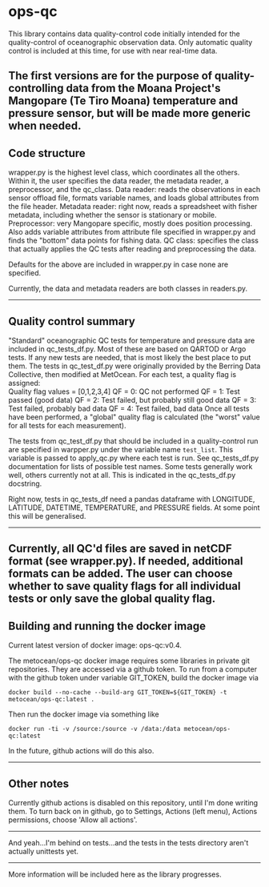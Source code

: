 # ops-qc

This library contains data quality-control code initially intended for the quality-control of oceanographic observation data.  Only automatic quality control is included at this time, for use with near real-time data.

The first versions are for the purpose of quality-controlling data from the Moana Project's Mangopare (Te Tiro Moana) temperature and pressure sensor, but will be made more generic when needed.
---
## Code structure
wrapper.py is the highest level class, which coordinates all the others.  Within it, the user specifies the data reader, the metadata reader, a preprocessor, and the qc_class.
Data reader: reads the observations in each sensor offload file, formats variable names, and loads global attributes from the file header.
Metadata reader: right now, reads a spreadsheet with fisher metadata, including whether the sensor is stationary or mobile.
Preprocessor: very Mangopare specific, mostly does position processing.  Also adds variable attributes from attribute file specified in wrapper.py and finds the "bottom" data points for fishing data.
QC class: specifies the class that actually applies the QC tests after reading and preprocessing the data.

Defaults for the above are included in wrapper.py in case none are specified.

Currently, the data and metadata readers are both classes in readers.py.

---
## Quality control summary
"Standard" oceanographic QC tests for temperature and pressure data are included in qc_tests_df.py.  Most of these are based on QARTOD or Argo tests.  If any new tests are needed, that is most likely the best place to put them.  The tests in qc_test_df.py were originally provided by the Berring Data Collective, then modified at MetOcean.  For each test, a quality flag is assigned:  
Quality flag values = [0,1,2,3,4]
QF = 0: QC not performed
QF = 1: Test passed (good data)
QF = 2: Test failed, but probably still good data
QF = 3: Test failed, probably bad data
QF = 4: Test failed, bad data
Once all tests have been performed, a "global" quality flag is calculated (the "worst" value for all tests for each measurement).

The tests from qc_test_df.py that should be included in a quality-control run are specified in warpper.py under the variable name `test_list`.  This variable is passed to apply_qc.py where each test is run.  See qc_tests_df.py documentation for lists of possible test names.  Some tests generally work well, others currently not at all.  This is indicated in the qc_tests_df.py docstring.

Right now, tests in qc_tests_df need a pandas dataframe with LONGITUDE, LATITUDE, DATETIME, TEMPERATURE, and PRESSURE fields.  At some point this will be generalised.

---
Currently, all QC'd files are saved in netCDF format (see wrapper.py).  If needed, additional formats can be added.  The user can choose whether to save quality flags for all individual tests or only save the global quality flag.  
---

## Building and running the docker image

Current latest version of docker image: ops-qc:v0.4.

The metocean/ops-qc docker image requires some libraries in private git repositories.  They are accessed via a github token.  To run from a computer with the github token under variable GIT_TOKEN, build the docker image via

`docker build --no-cache --build-arg GIT_TOKEN=${GIT_TOKEN} -t metocean/ops-qc:latest .`

Then run the docker image via something like

`docker run -ti -v /source:/source -v /data:/data metocean/ops-qc:latest`

In the future, github actions will do this also.

---
## Other notes

Currently github actions is disabled on this repository, until I'm done writing them.  To turn back on in github, go to Settings, Actions (left menu), Actions permissions, choose 'Allow all actions'.

---

And yeah...I'm behind on tests...and the tests in the tests directory aren't actually unittests yet.

---

More information will be included here as the library progresses.
